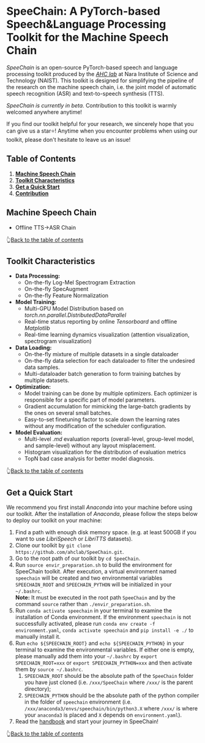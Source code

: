 # SpeeChain: A PyTorch-based Speech&Language Processing Toolkit for the Machine Speech Chain
_SpeeChain_ is an open-source PyTorch-based speech and language processing toolkit produced by the [_AHC lab_](https://ahcweb01.naist.jp/en/) at Nara Institute of Science and Technology (NAIST). 
This toolkit is designed for simplifying the pipeline of the research on the machine speech chain, 
i.e. the joint model of automatic speech recognition (ASR) and text-to-speech synthesis (TTS). 

_SpeeChain is currently in beta._ Contribution to this toolkit is warmly welcomed anywhere anytime! 

If you find our toolkit helpful for your research, we sincerely hope that you can give us a star⭐! 
Anytime when you encounter problems when using our toolkit, please don't hesitate to leave us an issue!

## Table of Contents
1. [**Machine Speech Chain**](https://github.com/ahclab/SpeeChain#machine-speech-chain)
2. [**Toolkit Characteristics**](https://github.com/ahclab/SpeeChain#toolkit-characteristics)
3. [**Get a Quick Start**](https://github.com/ahclab/SpeeChain#get-a-quick-start)
4. [**Contribution**](https://github.com/ahclab/SpeeChain#contribution)


## Machine Speech Chain
* Offline TTS→ASR Chain

👆[Back to the table of contents](https://github.com/ahclab/SpeeChain#table-of-contents)


## Toolkit Characteristics
* **Data Processing:**
  * On-the-fly Log-Mel Spectrogram Extraction
  * On-the-fly SpecAugment
  * On-the-fly Feature Normalization
* **Model Training:**
  * Multi-GPU Model Distribution based on _torch.nn.parallel.DistributedDataParallel_
  * Real-time status reporting by online _Tensorboard_ and offline _Matplotlib_
  * Real-time learning dynamics visualization (attention visualization, spectrogram visualization)
* **Data Loading:**
  * On-the-fly mixture of multiple datasets in a single dataloader
  * On-the-fly data selection for each dataloader to filter the undesired data samples.
  * Multi-dataloader batch generation to form training batches by multiple datasets. 
* **Optimization:**
  * Model training can be done by multiple optimizers. Each optimizer is responsible for a specific part of model parameters.
  * Gradient accumulation for mimicking the large-batch gradients by the ones on several small batches.
  * Easy-to-set finetuning factor to scale down the learning rates without any modification of the scheduler configuration. 
* **Model Evaluation:**
  * Multi-level _.md_ evaluation reports (overall-level, group-level model, and sample-level) without any layout misplacement. 
  * Histogram visualization for the distribution of evaluation metrics
  * TopN bad case analysis for better model diagnosis.

👆[Back to the table of contents](https://github.com/ahclab/SpeeChain#table-of-contents)


## Get a Quick Start
We recommend you first install *Anaconda* into your machine before using our toolkit. 
After the installation of *Anaconda*, please follow the steps below to deploy our toolkit on your machine:
1. Find a path with enough disk memory space. (e.g. at least 500GB if you want to use _LibriSpeech_ or _LibriTTS_ datasets).
2. Clone our toolkit by `git clone https://github.com/ahclab/SpeeChain.git`.
3. Go to the root path of our toolkit by `cd SpeeChain`.
4. Run `source envir_preparation.sh` to build the environment for SpeeChain toolkit. 
After execution, a virtual environment named `speechain` will be created and two environmental variables `SPEECHAIN_ROOT` and `SPEECHAIN_PYTHON` will be initialized in your `~/.bashrc`.  
**Note:** It must be executed in the root path `SpeeChain` and by the command `source` rather than `./envir_preparation.sh`.
5. Run `conda activate speechain` in your terminal to examine the installation of Conda environment. 
If the environment `speechain` is not successfully activated, please run `conda env create -f environment.yaml`, `conda activate speechain` and `pip install -e ./` to manually install it.
6. Run `echo ${SPEECHAIN_ROOT}` and `echo ${SPEECHAIN_PYTHON}` in your terminal to examine the environmental variables. 
If either one is empty, please manually add them into your `~/.bashrc` by `export SPEECHAIN_ROOT=xxx` or `export SPEECHAIN_PYTHON=xxx` and then activate them by `source ~/.bashrc`.  
   1. `SPEECHAIN_ROOT` should be the absolute path of the `SpeeChain` folder you have just cloned (i.e. `/xxx/SpeeChain` where `/xxx/` is the parent directory);  
   2. `SPEECHAIN_PYTHON` should be the absolute path of the python compiler in the folder of `speechain` environment (i.e. `/xxx/anaconda3/envs/speechain/bin/python3.X` where `/xxx/` is where your `anaconda3` is placed and `X` depends on `environment.yaml`).
7. Read the [handbook](https://github.com/ahclab/SpeeChain/blob/main/handbook.md#speechain-handbook) and start your journey in SpeeChain!

👆[Back to the table of contents](https://github.com/ahclab/SpeeChain#table-of-contents)
